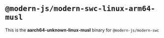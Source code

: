 # `@modern-js/modern-swc-linux-arm64-musl`

This is the **aarch64-unknown-linux-musl** binary for `@modern-js/modern-swc`

